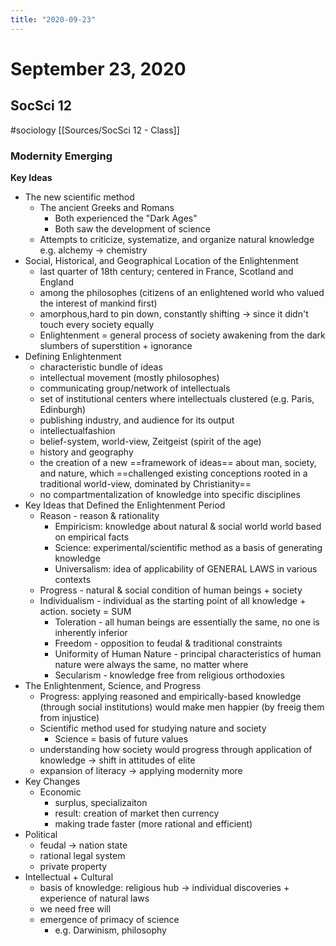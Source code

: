 ```yaml
---
title: "2020-09-23"
---
```


# September 23, 2020
## SocSci 12 
#sociology 
[[Sources/SocSci 12 - Class]]
### Modernity Emerging
**Key Ideas**
- The new scientific method
	- The ancient Greeks and Romans
		- Both experienced the "Dark Ages"
		- Both saw the development of science
	- Attempts to criticize, systematize, and organize natural knowledge
e.g. alchemy -> chemistry
- Social, Historical, and Geographical Location of the Enlightenment
	- last quarter of 18th century;  centered in France, Scotland and England
	- among the philosophes (citizens of an enlightened world who valued the interest of mankind first)
	- amorphous,hard to pin down, constantly shifting -> since it didn't touch every society equally
	- Enlightenment = general process of society awakening from the dark slumbers of superstition + ignorance
- Defining Enlightenment
	- characteristic bundle of ideas
	- intellectual movement (mostly philosophes)
	- communicating group/network of intellectuals
	- set of institutional centers where intellectuals clustered (e.g. Paris, Edinburgh)
	- publishing industry, and audience for its output
	- intellectualfashion
	- belief-system, world-view, Zeitgeist (spirit of the age)
	- history and geography
	- the creation of a new ==framework of ideas== about man, society, and nature, which ==challenged existing conceptions rooted in a traditional world-view, dominated by Christianity==
	- no compartmentalization of knowledge into specific disciplines
- Key Ideas that Defined the Enlightenment Period
	- Reason - reason & rationality
		-  Empiricism: knowledge about natural & social world world based on empirical facts
		- Science: experimental/scientific method as a basis of generating knowledge
		- Universalism: idea of applicability of GENERAL LAWS in various contexts
	- Progress - natural & social condition of human beings + society
	-  Individualism - individual as the starting point of all knowledge + action. society = SUM
		- Toleration - all human beings are essentially the same, no one is inherently inferior
		- Freedom - opposition to feudal & traditional constraints
		- Uniformity of Human Nature - principal characteristics of human nature were always the same, no matter where
		- Secularism - knowledge free from religious orthodoxies
-  The Enlightenment, Science, and Progress
	- Progress: applying reasoned and empirically-based knowledge (through social institutions) would make men happier (by freeig them from injustice)
	- Scientific method used for studying nature and society
		- Science = basis of future values
	- understanding how society would progress through application of knowledge ->  shift in attitudes of elite
	- expansion of literacy -> applying modernity more
- Key Changes
	- Economic
		- surplus, specializaiton
		- result: creation of market then currency
		- making trade faster (more rational and efficient)
- Political
	- feudal -> nation state
	- rational legal system
	- private property
-  Intellectual + Cultural
	- basis of knowledge: religious hub -> individual discoveries + experience of natural laws
	- we need free will
	- emergence of primacy of science 
		- e.g. Darwinism, philosophy




